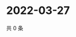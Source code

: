 # 2022-03-27

共 0 条

<!-- BEGIN WEIBO -->
<!-- 最后更新时间 Sun Mar 27 2022 19:12:26 GMT+0800 (China Standard Time) -->

<!-- END WEIBO -->
